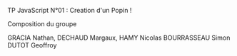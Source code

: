
TP JavaScript N°01 : Creation d'un Popin !

Composition du groupe 

GRACIA Nathan, 
DECHAUD Margaux, 
HAMY Nicolas
BOURRASSEAU Simon
DUTOT Geoffroy
